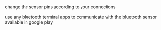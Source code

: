
<br>change the sensor pins according to your connections</br>
<br>use any bluetooth terminal apps to communicate with the bluetooth sensor available in google play</br>
